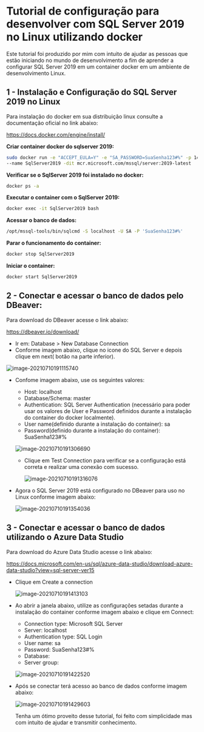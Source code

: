 # **Tutorial de configuração para desenvolver com SQL Server 2019 no Linux utilizando docker**

Este tutorial foi produzido por mim com intuito de ajudar as pessoas que estão iniciando no mundo de desenvolvimento a fim de aprender a configurar SQL Server 2019 em um container docker em um ambiente de desenvolvimento Linux.

## **1 - Instalação e Configuração do SQL Server 2019 no Linux**

Para instalação do docker em sua distribuição linux consulte a documentação oficial no link abaixo:

https://docs.docker.com/engine/install/

**Criar container docker do sqlserver 2019:**

```bash
sudo docker run -e "ACCEPT_EULA=Y" -e "SA_PASSWORD=SuaSenha123#%" -p 1433:1433 \ 
--name SqlServer2019 -dit mcr.microsoft.com/mssql/server:2019-latest
```

**Verificar se o SqlServer 2019 foi instalado no docker:**

```bash
docker ps -a
```

**Executar o container com o SqlServer 2019:**

```bash
docker exec -it SqlServer2019 bash
```

**Acessar o banco de dados:**

```bash
/opt/mssql-tools/bin/sqlcmd -S localhost -U SA -P 'SuaSenha123#%'
```

**Parar o funcionamento do container:**

```bash
docker stop SqlServer2019
```

**Iniciar o container:**

```bash
docker start SqlServer2019
```

## **2 - Conectar e acessar o banco de dados pelo DBeaver:**

Para download do DBeaver acesse o link abaixo:

https://dbeaver.io/download/

- Ir em: Database > New Database Connection
- Conforme imagem abaixo, clique no icone do SQL Server e depois clique em next( botão na parte inferior).

![image-20210710191115740](https://github.com/lipegomes/turorial-como-instalar-sqlserver-no-docker-linux/blob/main/assets/img/image-20210710191115740.png)

- Confome imagem abaixo, use os seguintes valores:

  - Host: localhost
  - Database/Schema: master
  - Authentication: SQL Server Authentication (necessário para poder usar os valores de User e Password definidos durante a instalação do container do docker localmente).
  - User name(definido durante a instalação do container): sa
  - Password(definido durante a instalação do container): SuaSenha123#%

  ![image-20210710191306690](https://github.com/lipegomes/turorial-como-instalar-sqlserver-no-docker-linux/blob/main/assets/img/image-20210710191306690.png)

  - Clique em Test Connection para verificar se a configuração está correta e realizar uma conexão com sucesso.

    ![image-20210710191316076](https://github.com/lipegomes/turorial-como-instalar-sqlserver-no-docker-linux/blob/main/assets/img/image-20210710191316076.png)

    

- Agora o SQL Server 2019 está configurado no DBeaver para uso no Linux conforme imagem abaixo:

  ![image-20210710191354036](https://github.com/lipegomes/turorial-como-instalar-sqlserver-no-docker-linux/blob/main/assets/img/image-20210710191354036.png)

## **3 - Conectar e acessar o banco de dados utilizando o Azure Data Studio**

Para download do Azure Data Studio acesse o link abaixo:

https://docs.microsoft.com/en-us/sql/azure-data-studio/download-azure-data-studio?view=sql-server-ver15

- Clique em Create a connection

  ![image-20210710191413103](https://github.com/lipegomes/turorial-como-instalar-sqlserver-no-docker-linux/blob/main/assets/img/image-20210710191413103.png)

- Ao abrir a janela abaixo, utilize as configurações setadas durante a instalação do container conforme imagem abaixo e clique em Connect:

  - Connection type: Microsoft SQL Server
  - Server: localhost
  - Authentication type: SQL Login
  - User name: sa
  - Password: SuaSenha123#%
  - Database: <default>
  - Server group: <default>

  ![image-20210710191422520](https://github.com/lipegomes/turorial-como-instalar-sqlserver-no-docker-linux/blob/main/assets/img/image-20210710191422520.png)

- Após se conectar terá acesso ao banco de dados conforme imagem abaixo:

  ![image-20210710191429603](https://github.com/lipegomes/turorial-como-instalar-sqlserver-no-docker-linux/blob/main/assets/img/image-20210710191429603.png)
  
  Tenha um ótimo proveito desse tutorial, foi feito com simplicidade mas com intuito de ajudar e transmitir conhecimento.